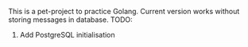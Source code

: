 This is a pet-project to practice Golang. 
Current version works without storing messages in database.
TODO:
1. Add PostgreSQL initialisation
